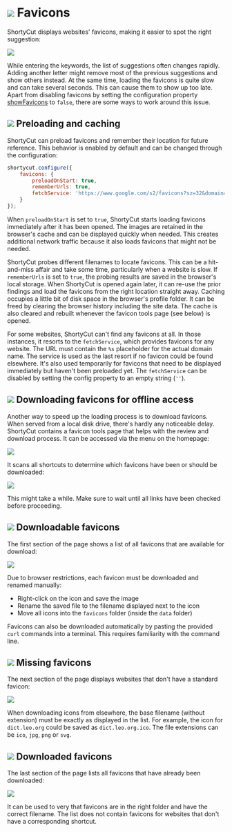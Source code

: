 # ![](img/arrow.svg) Favicons

ShortyCut displays websites' favicons, making it easier to spot the right suggestion:

![](img/favicons-suggestions.png)

While entering the keywords, the list of suggestions often changes rapidly. Adding another letter might remove most of the previous suggestions and show others instead. At the same time, loading the favicons is quite slow and can take several seconds. This can cause them to show up too late. Apart from disabling favicons by setting the configuration property [showFavicons](configuration.md#homepagesuggestionsshowfavicons) to `false`, there are some ways to work around this issue.

## ![](img/arrow.svg) Preloading and caching

ShortyCut can preload favicons and remember their location for future reference. This behavior is enabled by default and can be changed through the configuration:

```javascript
shortycut.configure({
    favicons: {
        preloadOnStart: true,
        rememberUrls: true,
        fetchService: 'https://www.google.com/s2/favicons?sz=32&domain=%s'
    }
});
```

When `preloadOnStart` is set to `true`, ShortyCut starts loading favicons immediately after it has been opened. The images are retained in the browser's cache and can be displayed quickly when needed. This creates additional network traffic because it also loads favicons that might not be needed.

ShortyCut probes different filenames to locate favicons. This can be a hit-and-miss affair and take some time, particularly when a website is slow. If `rememberUrls` is set to `true`, the probing results are saved in the browser's local storage. When ShortyCut is opened again later, it can re-use the prior findings and load the favicons from the right location straight away. Caching occupies a little bit of disk space in the browser's profile folder. It can be freed by clearing the browser history including the site data. The cache is also cleared and rebuilt whenever the favicon tools page (see below) is opened.

For some websites, ShortyCut can't find any favicons at all. In those instances, it resorts to the `fetchService`, which provides favicons for any website. The URL must contain the `%s` placeholder for the actual domain name. The service is used as the last resort if no favicon could be found elsewhere. It's also used temporarily for favicons that need to be displayed immediately but haven't been preloaded yet. The `fetchService` can be disabled by setting the config property to an empty string (`''`).

## ![](img/arrow.svg) Downloading favicons for offline access

Another way to speed up the loading process is to download favicons. When served from a local disk drive, there's hardly any noticeable delay. ShortyCut contains a favicon tools page that helps with the review and download process. It can be accessed via the menu on the homepage:

![](img/menu-favicons.png)

It scans all shortcuts to determine which favicons have been or should be downloaded:

![](img/favicons-pending.png)

This might take a while. Make sure to wait until all links have been checked before proceeding.

## ![](img/arrow.svg) Downloadable favicons

The first section of the page shows a list of all favicons that are available for download:

![](img/favicons-online.png)

Due to browser restrictions, each favicon must be downloaded and renamed manually:

- Right-click on the icon and save the image
- Rename the saved file to the filename displayed next to the icon
- Move all icons into the `favicons` folder (inside the `data` folder)

Favicons can also be downloaded automatically by pasting the provided `curl` commands into a terminal. This requires familiarity with the command line.

## ![](img/arrow.svg) Missing favicons

The next section of the page displays websites that don't have a standard favicon:

![](img/favicons-missing.png)

When downloading icons from elsewhere, the base filename (without extension) must be exactly as displayed in the list. For example, the icon for `dict.leo.org` could be saved as `dict.leo.org.ico`. The file extensions can be `ico`, `jpg`, `png` or `svg`.

## ![](img/arrow.svg) Downloaded favicons

The last section of the page lists all favicons that have already been downloaded:

![](img/favicons-offline.png)

It can be used to very that favicons are in the right folder and have the correct filename. The list does not contain favicons for websites that don't have a corresponding shortcut.

